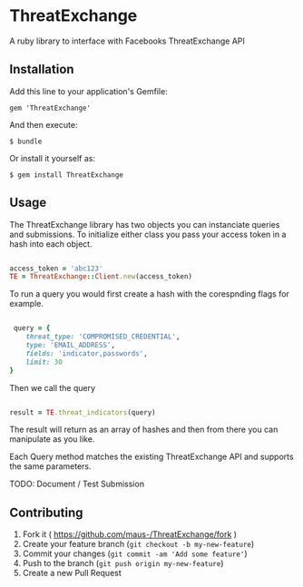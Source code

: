 # ThreatExchange

A ruby library to interface with Facebooks ThreatExchange API

## Installation

Add this line to your application's Gemfile:

    gem 'ThreatExchange'

And then execute:

    $ bundle

Or install it yourself as:

    $ gem install ThreatExchange

## Usage

The ThreatExchange library has two objects you can instanciate queries and
submissions. To initialize either class you pass your access token in a hash into each object.

```ruby

access_token = 'abc123'
TE = ThreatExchange::Client.new(access_token)

```

To run a query you would first create a hash with the corespnding flags for example.
```ruby

 query = { 
    threat_type: 'COMPROMISED_CREDENTIAL',
	type: 'EMAIL_ADDRESS',
	fields: 'indicator,passwords',
	limit: 30
}
```

Then we call the query 
```ruby

result = TE.threat_indicators(query)
```

The result will return as an array of hashes and then from there you can manipulate as you like.

Each Query method matches the existing ThreatExchange API and supports the same parameters. 



TODO: Document / Test Submission


## Contributing

1. Fork it ( https://github.com/maus-/ThreatExchange/fork )
2. Create your feature branch (`git checkout -b my-new-feature`)
3. Commit your changes (`git commit -am 'Add some feature'`)
4. Push to the branch (`git push origin my-new-feature`)
5. Create a new Pull Request
